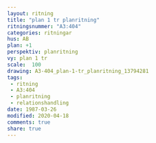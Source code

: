```yaml
---
layout: ritning
title: "plan 1 tr planritning"
ritningsnummer: "A3:404"
categories: ritningar
hus: AB
plan: +1
perspektiv: planritning
vy: plan 1 tr
scale:  100
drawing: A3-404_plan-1-tr_planritning_13794281
tags:
 - ritning
 - A3:404
 - planritning
 - relationshandling
date: 1987-03-26
modified: 2020-04-18
comments: true
share: true
---
```

